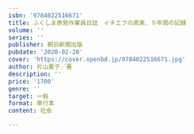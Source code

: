 ```yaml
---
isbn: '9784022516671'
title: ふくしま原発作業員日誌　イチエフの真実、９年間の記録
volume: ''
series: ''
publisher: 朝日新聞出版
pubdate: '2020-02-20'
cover: 'https://cover.openbd.jp/9784022516671.jpg'
author: 片山夏子／著
description: ''
price: '1700'
genre: ''
target: 一般
format: 単行本
content: 社会

---
```

